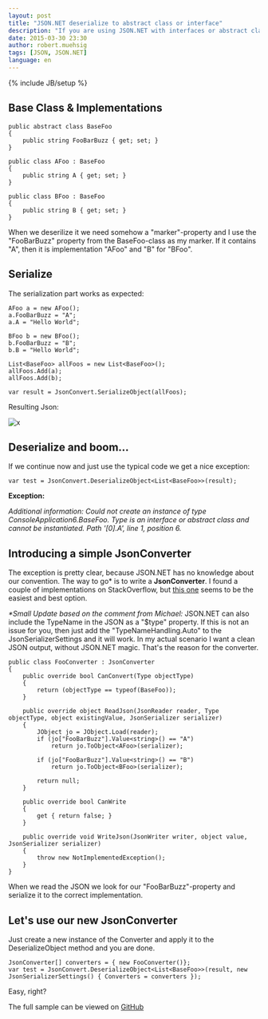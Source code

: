 ```yaml
---
layout: post
title: "JSON.NET deserialize to abstract class or interface"
description: "If you are using JSON.NET with interfaces or abstract classes and try to deserialize it you might know the lovely 'Type is an interface or abstract class and cannot be instantiated.'-exception. Let's try to fix this..."
date: 2015-03-30 23:30
author: robert.muehsig
tags: [JSON, JSON.NET]
language: en
---
```

{% include JB/setup %}


## Base Class & Implementations

    public abstract class BaseFoo
    {
        public string FooBarBuzz { get; set; }
    }

    public class AFoo : BaseFoo
    {
        public string A { get; set; }
    }

    public class BFoo : BaseFoo
    {
        public string B { get; set; }
    }

When we deserilize it we need somehow a "marker"-property and I use the "FooBarBuzz" property from the BaseFoo-class as my marker. If it contains "A", then it is implementation "AFoo" and "B" for "BFoo".	
	
## Serialize

The serialization part works as expected:

    AFoo a = new AFoo();
    a.FooBarBuzz = "A";
    a.A = "Hello World";

    BFoo b = new BFoo();
    b.FooBarBuzz = "B";
    b.B = "Hello World";

    List<BaseFoo> allFoos = new List<BaseFoo>();
    allFoos.Add(a);
    allFoos.Add(b);

    var result = JsonConvert.SerializeObject(allFoos);

Resulting Json:

![x]({{BASE_PATH}}/assets/md-images/2015-03-30/json.png "Resulting JSON")

## Deserialize and boom...

If we continue now and just use the typical code we get a nice exception:

    var test = JsonConvert.DeserializeObject<List<BaseFoo>>(result);
	
__Exception:__

_Additional information: Could not create an instance of type ConsoleApplication6.BaseFoo. Type is an interface or abstract class and cannot be instantiated. Path '[0].A', line 1, position 6._

## Introducing a simple JsonConverter

The exception is pretty clear, because JSON.NET has no knowledge about our convention. The way to go* is to write a __JsonConverter__. I found a couple of implementations on StackOverflow, but [this one](http://stackoverflow.com/questions/22537233/json-net-how-to-deserialize-interface-property-based-on-parent-holder-object/22539730#22539730) seems to be the easiest and best option.	

_*Small Update based on the comment from Michael:_
JSON.NET can also include the TypeName in the JSON as a "$type" property. If this is not an issue for you, then just add the "TypeNameHandling.Auto" to the JsonSerializerSettings and it will work. In my actual scenario I want a clean JSON output, without JSON.NET magic. That's the reason for the converter.

    public class FooConverter : JsonConverter
    {
        public override bool CanConvert(Type objectType)
        {
            return (objectType == typeof(BaseFoo));
        }

        public override object ReadJson(JsonReader reader, Type objectType, object existingValue, JsonSerializer serializer)
        {
            JObject jo = JObject.Load(reader);
            if (jo["FooBarBuzz"].Value<string>() == "A")
                return jo.ToObject<AFoo>(serializer);

            if (jo["FooBarBuzz"].Value<string>() == "B")
                return jo.ToObject<BFoo>(serializer);

            return null;
        }

        public override bool CanWrite
        {
            get { return false; }
        }

        public override void WriteJson(JsonWriter writer, object value, JsonSerializer serializer)
        {
            throw new NotImplementedException();
        }
    }

When we read the JSON we look for our "FooBarBuzz"-property and serialize it to the correct implementation.

## Let's use our new JsonConverter

Just create a new instance of the Converter and apply it to the DeserializeObject method and you are done. 

    JsonConverter[] converters = { new FooConverter()};
    var test = JsonConvert.DeserializeObject<List<BaseFoo>>(result, new JsonSerializerSettings() { Converters = converters });

Easy, right?
	
The full sample can be viewed on [GitHub](https://github.com/Code-Inside/Samples/tree/master/2015/JsonConvertIssuesWithBaseClasses)
